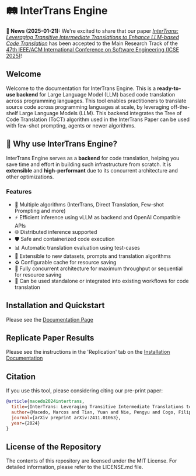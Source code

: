 # 🛤️ InterTrans Engine

**🚨 News (2025-01-21):** We're excited to share that our paper [*InterTrans: Leveraging Transitive Intermediate Translations to Enhance LLM-based Code Translation*](https://arxiv.org/abs/2411.01063) has been accepted to the Main Research Track of the [47th IEEE/ACM International Conference on Software Engineering (ICSE 2025)](https://conf.researchr.org/home/icse-2025)!

## Welcome

Welcome to the documentation for InterTrans Engine. This is a **ready-to-use backend** for Large Language Model (LLM) based code translation across programming languages. This tool enables practitioners to translate source code across programming languages at scale, by leveraging off-the-shelf Large Language Models (LLM). This backend integrates the Tree of Code Translation (ToCT) algorithm used in the InterTrans Paper can be used with few-shot prompting, agents or newer algorithms.

## 🌟 Why use InterTrans Engine?

InterTrans Engine serves as a **backend** for code translation, helping you save time and effort in building such infrastructure from scratch. It is **extensible** and **high-performant** due to its concurrent architecture and other optimizations. 

### Features
- 🧠 Multiple algorithms (InterTrans, Direct Translation, Few-shot Prompting and more)
- ⚡ Efficient inference using vLLM as backend and OpenAI Compatible APIs
- 🌐 Distributed inference supported
- 🛡️ Safe and containerized code execution
- 📊 Automatic translation evaluation using test-cases
- 🔧 Extensible to new datasets, prompts and translation algorithms 
- ♻️ Configurable cache for resource saving
- 🚆 Fully concurrent architecture for maximum throughput or sequential for resource saving 
- 🔗 Can be used standalone or integrated into existing workflows for code translation

## Installation and Quickstart

Please see the [Documentation Page](https://riselabqueens.github.io/InterTrans/guides/)

## Replicate Paper Results
Please see the instructions in the 'Replication' tab on the [Installation Documentation](https://riselabqueens.github.io/InterTrans/guides/installation/)

## Citation
If you use this tool, please considering citing our pre-print paper:

```bibtex
@article{macedo2024intertrans,
  title={InterTrans: Leveraging Transitive Intermediate Translations to Enhance LLM-based Code Translation},
  author={Macedo, Marcos and Tian, Yuan and Nie, Pengyu and Cogo, Filipe R and Adams, Bram},
  journal={arXiv preprint arXiv:2411.01063},
  year={2024}
}
```

## License of the Repository
The contents of this repository are licensed under the MIT License. For detailed information, please refer to the LICENSE.md file.
